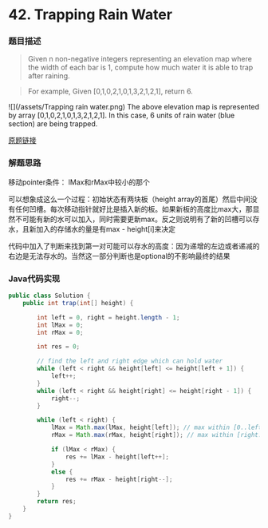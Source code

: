 # 42. Trapping Rain Water

### 题目描述

>Given n non-negative integers representing an elevation map where the width of each bar is 1, compute how much water it is able to trap after raining.

>For example, 
Given [0,1,0,2,1,0,1,3,2,1,2,1], return 6.

![](/assets/Trapping rain water.png)
The above elevation map is represented by array [0,1,0,2,1,0,1,3,2,1,2,1]. In this case, 6 units of rain water (blue section) are being trapped. 


[原题链接](https://leetcode.com/problems/trapping-rain-water/)

### 解题思路
移动pointer条件：
lMax和rMax中较小的那个

可以想象成这么一个过程：初始状态有两块板（height array的首尾）然后中间没有任何凹槽。每次移动指针就好比是插入新的板。如果新板的高度比max大，那显然不可能有新的水可以加入，同时需要更新max。反之则说明有了新的凹槽可以存水，且新加入的存储水的量是有max - height[i]来决定

代码中加入了判断来找到第一对可能可以存水的高度：因为递增的左边或者递减的右边是无法存水的。当然这一部分判断也是optional的不影响最终的结果

###  Java代码实现

``` java
public class Solution {
    public int trap(int[] height) {

        int left = 0, right = height.length - 1;
        int lMax = 0;
        int rMax = 0;

        int res = 0;

        // find the left and right edge which can hold water  
        while (left < right && height[left] <= height[left + 1]) {
            left++;  
        }
        while (left < right && height[right] <= height[right - 1]) {
            right--;  
        }

        while (left < right) {
            lMax = Math.max(lMax, height[left]); // max within [0..left]
            rMax = Math.max(rMax, height[right]); // max within [right..n-1]

            if (lMax < rMax) {
                res += lMax - height[left++];
            }
            else {
                res += rMax - height[right--];
            }
        }
        return res;
    }
}
```